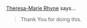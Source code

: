 <a href="http://theresamariehyne.com" rel="nofollow noopener" target="_blank">Theresa-Marie Rhyne</a> says…
>	Thank You for doing this.
